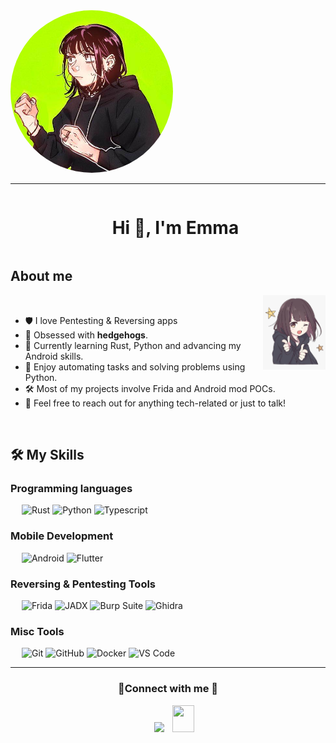 <img style="border-radius: 50%; height:260px; width:260px" alt="" src="https://raw.githubusercontent.com/Shadowsx3/shadowsx3/refs/heads/main/foto.jpg" />


---

<div id="user-content-toc">
  <ul align="center">
    <h1 style="display: inline-block"> Hi 🦔, I'm Emma</h1>
  </ul>
</div>

## About me

<picture> <img align="right" src="https://raw.githubusercontent.com/Shadowsx3/shadowsx3/refs/heads/main/foto2.png" width = 100px></picture>

<br>

- 🛡️ I love Pentesting & Reversing apps
- 🦔 Obsessed with **hedgehogs**.
- 🌱 Currently learning Rust, Python and advancing my Android skills.
- 🐍 Enjoy automating tasks and solving problems using Python.
- 🛠️ Most of my projects involve Frida and Android mod POCs.
- 💬 Feel free to reach out for anything tech-related or just to talk!

<br>

## 🛠️ My Skills

### Programming languages

&emsp;
![Rust](https://img.shields.io/badge/-Rust-000?logo=Rust&logoColor=FF5733)
![Python](https://img.shields.io/badge/-Python-000?&logo=Python&logoColor=lime)
![Typescript](https://img.shields.io/badge/-Typescript-000?logo=Typescript&logoColor=blue)

### Mobile Development

&emsp;
![Android](https://img.shields.io/badge/-Android-000?logo=Android)
![Flutter](https://img.shields.io/badge/-Flutter-000?logo=Flutter)

### Reversing & Pentesting Tools

&emsp;
![Frida](https://img.shields.io/badge/-Frida-000?logo=Javascript&logoColor=F7DF1E)
![JADX](https://img.shields.io/badge/-JADX-000?logo=openjdk)
![Burp Suite](https://img.shields.io/badge/-Burp%20Suite-000?logo=Burp-Suite&logoColor=orange)
![Ghidra](https://img.shields.io/badge/-Ghidra-000?logo=Cplusplus)

### Misc Tools

&emsp;
![Git](https://img.shields.io/badge/-Git-000?logo=Git)
![GitHub](https://img.shields.io/badge/-GitHub-000?logo=GitHub)
![Docker](https://img.shields.io/badge/-Docker-000?logo=Docker)
![VS Code](https://img.shields.io/badge/-VS%20Code-000?logo=Visual-Studio-Code)

---

<h3 align="center" > 🌿Connect with me 🌿 </h3>

<p align="center">

 <div align="center"  class="icons-social" style="margin-left: 10px;">
        <a style="margin-left: 10px;" target="_blank" href="https://github.com/Shadowsx3">
  <img src="https://img.icons8.com/doodle/40/000000/github--v1.png"></a>
           <a style="margin-left: 10px;" target="_blank" href="mailto:jmbh076@gmail.com">
  <img src="https://img.icons8.com/doodle/2x/gmail-new.png" style=" width:35px; height:43px;"></a>
      </div>

</p>
